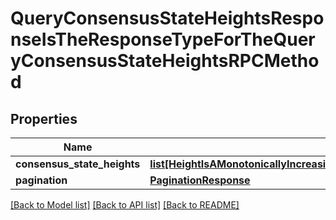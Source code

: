 # QueryConsensusStateHeightsResponseIsTheResponseTypeForTheQueryConsensusStateHeightsRPCMethod

## Properties
Name | Type | Description | Notes
------------ | ------------- | ------------- | -------------
**consensus_state_heights** | [**list[HeightIsAMonotonicallyIncreasingDataTypethatCanBeComparedAgainstAnotherHeightForThePurposesOfUpdatingAndfreezingClients]**](HeightIsAMonotonicallyIncreasingDataTypethatCanBeComparedAgainstAnotherHeightForThePurposesOfUpdatingAndfreezingClients.md) |  | [optional] 
**pagination** | [**PaginationResponse**](PaginationResponse.md) |  | [optional] 

[[Back to Model list]](../README.md#documentation-for-models) [[Back to API list]](../README.md#documentation-for-api-endpoints) [[Back to README]](../README.md)

